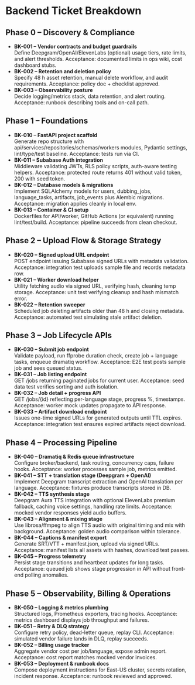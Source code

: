 # Backend Ticket Breakdown

## Phase 0 – Discovery & Compliance
- **BK-001 – Vendor contracts and budget guardrails**  
  Define Deepgram/OpenAI/ElevenLabs (optional) usage tiers, rate limits, and alert thresholds. Acceptance: documented limits in ops wiki, cost dashboard stubs.  
- **BK-002 – Retention and deletion policy**  
  Specify 48 h asset retention, manual delete workflow, and audit requirements. Acceptance: policy doc + checklist approved.  
- **BK-003 – Observability posture**  
  Decide logging/metrics stack, data retention, and alert routing. Acceptance: runbook describing tools and on-call path.

## Phase 1 – Foundations
- **BK-010 – FastAPI project scaffold**  
  Generate repo structure with api/services/repositories/schemas/workers modules, Pydantic settings, lint/type/test baseline. Acceptance: tests run via CI.  
- **BK-011 – Subabase Auth integration**  
  Middleware validating JWTs, RLS policy scripts, auth-aware testing helpers. Acceptance: protected route returns 401 without valid token, 200 with seed token.  
- **BK-012 – Database models & migrations**  
  Implement SQLAlchemy models for users, dubbing_jobs, language_tasks, artifacts, job_events plus Alembic migrations. Acceptance: migration applies cleanly in local env.  
- **BK-013 – Container & CI setup**  
  Dockerfiles for API/worker, GitHub Actions (or equivalent) running lint/test/build. Acceptance: pipeline succeeds from clean checkout.

## Phase 2 – Upload Flow & Storage Strategy
- **BK-020 – Signed upload URL endpoint**  
  POST endpoint issuing Subabase signed URLs with metadata validation. Acceptance: integration test uploads sample file and records metadata row.  
- **BK-021 – Worker download helper**  
  Utility fetching audio via signed URL, verifying hash, cleaning temp storage. Acceptance: unit test verifying cleanup and hash mismatch error.  
- **BK-022 – Retention sweeper**  
  Scheduled job deleting artifacts older than 48 h and closing metadata. Acceptance: automated test simulating stale artifact deletion.

## Phase 3 – Job Lifecycle APIs
- **BK-030 – Submit job endpoint**  
  Validate payload, run ffprobe duration check, create job + language tasks, enqueue dramatiq workflow. Acceptance: E2E test posts sample job and sees queued status.  
- **BK-031 – Job listing endpoint**  
  GET /jobs returning paginated jobs for current user. Acceptance: seed data test verifies sorting and auth isolation.  
- **BK-032 – Job detail + progress API**  
  GET /jobs/{id} reflecting per-language stage, progress %, timestamps. Acceptance: worker mock updates propagate to API response.  
- **BK-033 – Artifact download endpoint**  
  Issues one-time signed URLs for generated outputs until TTL expires. Acceptance: integration test ensures expired artifacts reject download.

## Phase 4 – Processing Pipeline
- **BK-040 – Dramatiq & Redis queue infrastructure**  
  Configure broker/backend, task routing, concurrency caps, failure hooks. Acceptance: worker processes sample job, metrics emitted.  
- **BK-041 – STT + translation stage (Deepgram + OpenAI)**  
  Implement Deepgram transcript extraction and OpenAI translation per language. Acceptance: fixtures produce transcripts stored in DB.  
- **BK-042 – TTS synthesis stage**  
  Deepgram Aura TTS integration with optional ElevenLabs premium fallback, caching voice settings, handling rate limits. Acceptance: mocked vendor responses yield audio buffers.  
- **BK-043 – Alignment & mixing stage**  
  Use librosa/ffmpeg to align TTS audio with original timing and mix with background. Acceptance: golden audio comparison within tolerance.  
- **BK-044 – Captions & manifest export**  
  Generate SRT/VTT + manifest.json, upload via signed URLs. Acceptance: manifest lists all assets with hashes, download test passes.  
- **BK-045 – Progress telemetry**  
  Persist stage transitions and heartbeat updates for long tasks. Acceptance: queued job shows stage progression in API without front-end polling anomalies.

## Phase 5 – Observability, Billing & Operations
- **BK-050 – Logging & metrics plumbing**  
  Structured logs, Prometheus exporters, tracing hooks. Acceptance: metrics dashboard displays job throughput and failures.  
- **BK-051 – Retry & DLQ strategy**  
  Configure retry policy, dead-letter queue, replay CLI. Acceptance: simulated vendor failure lands in DLQ, replay succeeds.  
- **BK-052 – Billing usage tracker**  
  Aggregate vendor cost per job/language, expose admin report. Acceptance: cost report matches mocked vendor invoices.  
- **BK-053 – Deployment & runbook docs**  
  Compose deployment instructions for East-US cluster, secrets rotation, incident response. Acceptance: runbook reviewed and approved.
